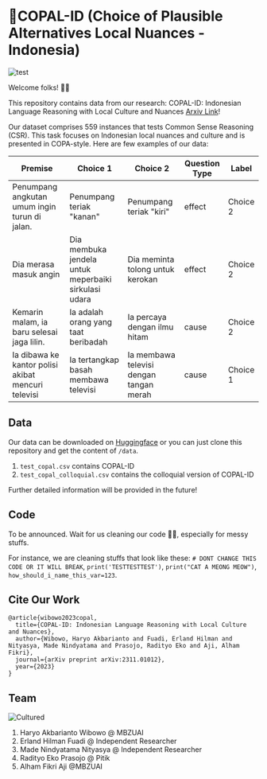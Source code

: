 # 🏺COPAL-ID (Choice of Plausible Alternatives Local Nuances - Indonesia) 

![test](https://img.shields.io/badge/License-CC%20BY--SA%204.0-lightgrey.svg)

Welcome folks! 🎉🎉

This repository contains data from our research: COPAL-ID: Indonesian Language Reasoning with Local Culture and Nuances [Arxiv Link](https://arxiv.org/abs/2311.01012)! 

Our dataset comprises 559 instances that tests Common Sense Reasoning (CSR). This task focuses on Indonesian local nuances and culture and is presented in COPA-style. Here are few examples of our data:

|Premise|Choice 1|Choice 2|Question Type|Label|
|-------|---|--|--|--|
|Penumpang angkutan umum ingin turun di jalan.|Penumpang teriak "kanan"|Penumpang teriak "kiri"|effect|Choice 2
|Dia merasa masuk angin|Dia membuka jendela untuk meperbaiki sirkulasi udara|Dia meminta tolong untuk kerokan|effect|Choice 2|
|Kemarin malam, ia baru selesai jaga lilin.|Ia adalah orang yang taat beribadah|Ia percaya dengan ilmu hitam|cause|Choice 2|
Ia dibawa ke kantor polisi akibat mencuri televisi|Ia tertangkap basah membawa televisi|Ia membawa televisi dengan tangan merah|cause|Choice 1


## Data

Our data can be downloaded on [Huggingface](https://huggingface.co/datasets/haryoaw/COPAL) or you can just clone this repository and get the content of `/data`.

1. `test_copal.csv` contains COPAL-ID
2. `test_copal_colloquial.csv` contains the colloquial version of COPAL-ID

Further detailed information will be provided in the future!


## Code

To be announced. Wait for us cleaning our code 🙏🙏, especially for messy stuffs. 

For instance, we are cleaning stuffs that look like these: `# DONT CHANGE THIS CODE OR IT WILL BREAK`, `print('TESTTESTTEST')`, `print("CAT A MEONG MEOW")`, `how_should_i_name_this_var=123`.

## Cite Our Work

```
@article{wibowo2023copal,
  title={COPAL-ID: Indonesian Language Reasoning with Local Culture and Nuances},
  author={Wibowo, Haryo Akbarianto and Fuadi, Erland Hilman and Nityasya, Made Nindyatama and Prasojo, Radityo Eko and Aji, Alham Fikri},
  journal={arXiv preprint arXiv:2311.01012},
  year={2023}
}
```

## Team

![Cultured](img/cultured.png)


1. Haryo Akbarianto Wibowo @ MBZUAI
2. Erland Hilman Fuadi @ Independent Researcher
3. Made Nindyatama Nityasya @ Independent Researcher
4. Radityo Eko Prasojo @ Pitik
5. Alham Fikri Aji @MBZUAI
